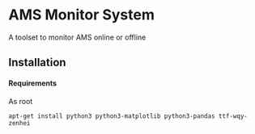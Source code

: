 AMS Monitor System
==================
A toolset to monitor AMS online or offline

Installation
------------

#### Requirements
As root
```
apt-get install python3 python3-matplotlib python3-pandas ttf-wqy-zenhei
```
